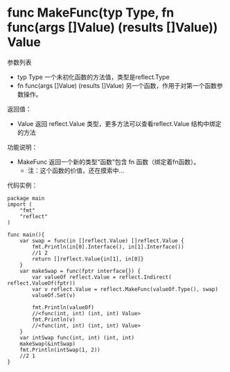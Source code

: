 # func MakeFunc(typ Type, fn func(args []Value) (results []Value)) Value
参数列表

- typ Type 一个未初化函数的方法值，类型是reflect.Type
- fn func(args []Value) (results []Value) 另一个函数，作用于对第一个函数参数操作。

返回值：

- Value 返回 reflect.Value 类型，更多方法可以查看reflect.Value 结构中绑定的方法

功能说明：

- MakeFunc 返回一个新的类型“函数”包含 fn 函数（绑定着fn函数）。
  - 注：这个函数的价值，还在摸索中...

代码实例：

	package main
	import (
		"fmt"
		"reflect"
	)
    
	func main(){
		var swap = func(in []reflect.Value) []reflect.Value {
			fmt.Println(in[0].Interface(), in[1].Interface())
			//1 2
			return []reflect.Value{in[1], in[0]}
		}
		var makeSwap = func(fptr interface{}) {
			var valueOf reflect.Value = reflect.Indirect( reflect.ValueOf(fptr))
			var v reflect.Value = reflect.MakeFunc(valueOf.Type(), swap)
			valueOf.Set(v)
			
			fmt.Println(valueOf)
			//<func(int, int) (int, int) Value>
			fmt.Println(v)
			//<func(int, int) (int, int) Value>
		}
		var intSwap func(int, int) (int, int)
		makeSwap(&intSwap)
		fmt.Println(intSwap(1, 2))
		//2 1
	}
